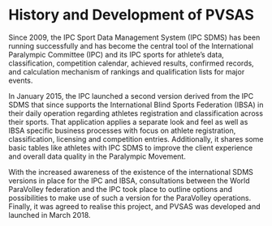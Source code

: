 # History and Development of PVSAS

Since 2009, the IPC Sport Data Management System (IPC SDMS) has been running successfully and has become the central tool of the International Paralympic Committee (IPC) and its IPC sports for athlete’s data, classification, competition calendar, achieved results, confirmed records, and calculation mechanism of rankings and qualification lists for major events.

In January 2015, the IPC launched a second version derived from the IPC SDMS that since supports the International Blind Sports Federation (IBSA) in their daily operation regarding athletes registration and classification across their sports. That application applies a separate look and feel as well as IBSA specific business processes with focus on athlete registration, classification, licensing and competition entries. Additionally, it shares some basic tables like athletes with IPC SDMS to improve the client experience and overall data quality in the Paralympic Movement.

With the increased awareness of the existence of the international SDMS versions in place for the IPC and IBSA, consultations between the World ParaVolley federation and the IPC took place to outline options and possibilities to make use of such a version for the ParaVolley operations. Finally, it was agreed to realise this project, and PVSAS was developed and launched in March 2018.
